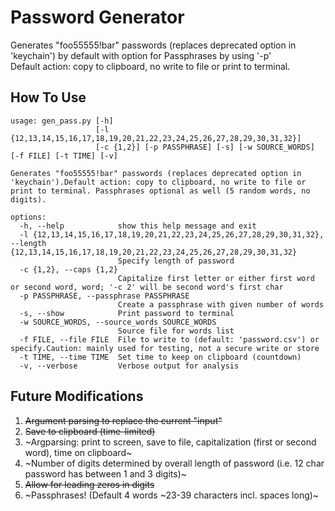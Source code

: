 # Password Generator

Generates "foo55555!bar" passwords (replaces deprecated option in 'keychain') by default
with option for Passphrases by using '-p'
<br>Default action: copy to clipboard, no write to file or print to terminal.

## How To Use

```
usage: gen_pass.py [-h] 
                   [-l {12,13,14,15,16,17,18,19,20,21,22,23,24,25,26,27,28,29,30,31,32}] 
                   [-c {1,2}] [-p PASSPHRASE] [-s] [-w SOURCE_WORDS] [-f FILE] [-t TIME] [-v]

Generates "foo55555!bar" passwords (replaces deprecated option in 'keychain').Default action: copy to clipboard, no write to file or print to terminal. Passphrases optional as well (5 random words, no digits).

options:
  -h, --help            show this help message and exit
  -l {12,13,14,15,16,17,18,19,20,21,22,23,24,25,26,27,28,29,30,31,32}, --length {12,13,14,15,16,17,18,19,20,21,22,23,24,25,26,27,28,29,30,31,32}
                        Specify length of password
  -c {1,2}, --caps {1,2}
                        Capitalize first letter or either first word or second word, word; '-c 2' will be second word's first char
  -p PASSPHRASE, --passphrase PASSPHRASE
                        Create a passphrase with given number of words
  -s, --show            Print password to terminal
  -w SOURCE_WORDS, --source_words SOURCE_WORDS
                        Source file for words list
  -f FILE, --file FILE  File to write to (default: 'password.csv') or specify.Caution: mainly used for testing, not a secure write or store
  -t TIME, --time TIME  Set time to keep on clipboard (countdown)
  -v, --verbose         Verbose output for analysis
```

## Future Modifications

1. ~~Argument parsing to replace the current "input"~~
2. ~~Save to clipboard (time-limited)~~
3. ~Argparsing: print to screen, save to file, capitalization (first or second word), time on clipboard~
4. ~Number of digits determined by overall length of password (i.e. 12 char password has between 1 and 3 digits)~
5. ~~Allow for leading zeros in digits~~
6. ~Passphrases! (Default 4 words \~23-39 characters incl. spaces long)~
